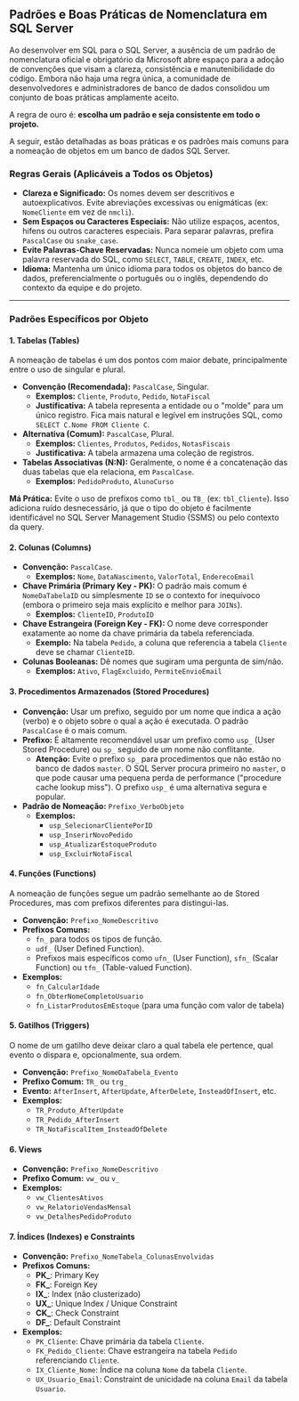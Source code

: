 ## Padrões e Boas Práticas de Nomenclatura em SQL Server

Ao desenvolver em SQL para o SQL Server, a ausência de um padrão de nomenclatura oficial e obrigatório da Microsoft abre espaço para a adoção de convenções que visam a clareza, consistência e manutenibilidade do código. Embora não haja uma regra única, a comunidade de desenvolvedores e administradores de banco de dados consolidou um conjunto de boas práticas amplamente aceito.

A regra de ouro é: **escolha um padrão e seja consistente em todo o projeto.**

A seguir, estão detalhadas as boas práticas e os padrões mais comuns para a nomeação de objetos em um banco de dados SQL Server.

### Regras Gerais (Aplicáveis a Todos os Objetos)

* **Clareza e Significado:** Os nomes devem ser descritivos e autoexplicativos. Evite abreviações excessivas ou enigmáticas (ex: `NomeCliente` em vez de `nmcli`).
* **Sem Espaços ou Caracteres Especiais:** Não utilize espaços, acentos, hifens ou outros caracteres especiais. Para separar palavras, prefira `PascalCase` ou `snake_case`.
* **Evite Palavras-Chave Reservadas:** Nunca nomeie um objeto com uma palavra reservada do SQL, como `SELECT`, `TABLE`, `CREATE`, `INDEX`, etc.
* **Idioma:** Mantenha um único idioma para todos os objetos do banco de dados, preferencialmente o português ou o inglês, dependendo do contexto da equipe e do projeto.

---

### Padrões Específicos por Objeto

#### 1. Tabelas (Tables)

A nomeação de tabelas é um dos pontos com maior debate, principalmente entre o uso de singular e plural.

* **Convenção (Recomendada):** `PascalCase`, Singular.
    * **Exemplos:** `Cliente`, `Produto`, `Pedido`, `NotaFiscal`
    * **Justificativa:** A tabela representa a entidade ou o "molde" para um único registro. Fica mais natural e legível em instruções SQL, como `SELECT C.Nome FROM Cliente C`.
* **Alternativa (Comum):** `PascalCase`, Plural.
    * **Exemplos:** `Clientes`, `Produtos`, `Pedidos`, `NotasFiscais`
    * **Justificativa:** A tabela armazena uma coleção de registros.
* **Tabelas Associativas (N:N):** Geralmente, o nome é a concatenação das duas tabelas que ela relaciona, em `PascalCase`.
    * **Exemplos:** `PedidoProduto`, `AlunoCurso`

**Má Prática:** Evite o uso de prefixos como `tbl_` ou `TB_` (ex: `tbl_Cliente`). Isso adiciona ruído desnecessário, já que o tipo do objeto é facilmente identificável no SQL Server Management Studio (SSMS) ou pelo contexto da query.

#### 2. Colunas (Columns)

* **Convenção:** `PascalCase`.
    * **Exemplos:** `Nome`, `DataNascimento`, `ValorTotal`, `EnderecoEmail`
* **Chave Primária (Primary Key - PK):** O padrão mais comum é `NomeDaTabelaID` ou simplesmente `ID` se o contexto for inequívoco (embora o primeiro seja mais explícito e melhor para `JOINs`).
    * **Exemplos:** `ClienteID`, `ProdutoID`
* **Chave Estrangeira (Foreign Key - FK):** O nome deve corresponder exatamente ao nome da chave primária da tabela referenciada.
    * **Exemplo:** Na tabela `Pedido`, a coluna que referencia a tabela `Cliente` deve se chamar `ClienteID`.
* **Colunas Booleanas:** Dê nomes que sugiram uma pergunta de sim/não.
    * **Exemplos:** `Ativo`, `FlagExcluido`, `PermiteEnvioEmail`

#### 3. Procedimentos Armazenados (Stored Procedures)

* **Convenção:** Usar um prefixo, seguido por um nome que indica a ação (verbo) e o objeto sobre o qual a ação é executada. O padrão `PascalCase` é o mais comum.
* **Prefixo:** É altamente recomendável usar um prefixo como `usp_` (User Stored Procedure) ou `sp_` seguido de um nome não conflitante.
    * **Atenção:** Evite o prefixo `sp_` para procedimentos que não estão no banco de dados `master`. O SQL Server procura primeiro no `master`, o que pode causar uma pequena perda de performance ("procedure cache lookup miss"). O prefixo `usp_` é uma alternativa segura e popular.
* **Padrão de Nomeação:** `Prefixo_VerboObjeto`
    * **Exemplos:**
        * `usp_SelecionarClientePorID`
        * `usp_InserirNovoPedido`
        * `usp_AtualizarEstoqueProduto`
        * `usp_ExcluirNotaFiscal`

#### 4. Funções (Functions)

A nomeação de funções segue um padrão semelhante ao de Stored Procedures, mas com prefixos diferentes para distingui-las.

* **Convenção:** `Prefixo_NomeDescritivo`
* **Prefixos Comuns:**
    * `fn_` para todos os tipos de função.
    * `udf_` (User Defined Function).
    * Prefixos mais específicos como `ufn_` (User Function), `sfn_` (Scalar Function) ou `tfn_` (Table-valued Function).
* **Exemplos:**
    * `fn_CalcularIdade`
    * `fn_ObterNomeCompletoUsuario`
    * `fn_ListarProdutosEmEstoque` (para uma função com valor de tabela)

#### 5. Gatilhos (Triggers)

O nome de um gatilho deve deixar claro a qual tabela ele pertence, qual evento o dispara e, opcionalmente, sua ordem.

* **Convenção:** `Prefixo_NomeDaTabela_Evento`
* **Prefixo Comum:** `TR_` ou `trg_`
* **Evento:** `AfterInsert`, `AfterUpdate`, `AfterDelete`, `InsteadOfInsert`, etc.
* **Exemplos:**
    * `TR_Produto_AfterUpdate`
    * `TR_Pedido_AfterInsert`
    * `TR_NotaFiscalItem_InsteadOfDelete`

#### 6. Views

* **Convenção:** `Prefixo_NomeDescritivo`
* **Prefixo Comum:** `vw_` ou `v_`
* **Exemplos:**
    * `vw_ClientesAtivos`
    * `vw_RelatorioVendasMensal`
    * `vw_DetalhesPedidoProduto`

#### 7. Índices (Indexes) e Constraints

* **Convenção:** `Prefixo_NomeTabela_ColunasEnvolvidas`
* **Prefixos Comuns:**
    * **PK\_**: Primary Key
    * **FK\_**: Foreign Key
    * **IX\_**: Index (não clusterizado)
    * **UX\_**: Unique Index / Unique Constraint
    * **CK\_**: Check Constraint
    * **DF\_**: Default Constraint
* **Exemplos:**
    * `PK_Cliente`: Chave primária da tabela `Cliente`.
    * `FK_Pedido_Cliente`: Chave estrangeira na tabela `Pedido` referenciando `Cliente`.
    * `IX_Cliente_Nome`: Índice na coluna `Nome` da tabela `Cliente`.
    * `UX_Usuario_Email`: Constraint de unicidade na coluna `Email` da tabela `Usuario`.
